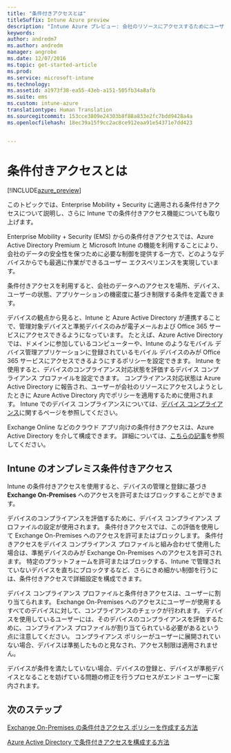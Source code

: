 ```yaml
---
title: "条件付きアクセスとは"
titleSuffix: Intune Azure preview
description: "Intune Azure プレビュー: 会社のリソースにアクセスするためにユーザーおよびデバイスで満たす必要のある条件を Microsoft Intune Azure プレビューで定義する方法について説明します。"
keywords: 
author: andredm7
ms.author: andredm
manager: angrobe
ms.date: 12/07/2016
ms.topic: get-started-article
ms.prod: 
ms.service: microsoft-intune
ms.technology: 
ms.assetid: a1973f38-ea55-43eb-a151-505fb34a8afb
ms.suite: ems
ms.custom: intune-azure
translationtype: Human Translation
ms.sourcegitcommit: 153cce3809e24303b8f88a833e2fc7bdd9428a4a
ms.openlocfilehash: 18ec39a15f9cc2ac8ce912eaa91e54371e7dd423


---
```


# <a name="what-is-conditional-access"></a>条件付きアクセスとは


[!INCLUDE[azure_preview](../includes/azure_preview.md)]


このトピックでは、Enterprise Mobility + Security に適用される条件付きアクセスについて説明し、さらに Intune での条件付きアクセス機能についても取り上げます。

Enterprise Mobility + Security (EMS) からの条件付きアクセスでは、Azure Active Directory Premium と Microsoft Intune の機能を利用することにより、会社のデータの安全性を保つために必要な制御を提供する一方で、どのようなデバイスからでも最適に作業ができるユーザー エクスペリエンスを実現しています。

条件付きアクセスを利用すると、会社のデータへのアクセスを場所、デバイス、ユーザーの状態、アプリケーションの機密度に基づき制限する条件を定義できます。

デバイスの観点から見ると、Intune と Azure Active Directory が連携することで、管理対象デバイスと準拠デバイスのみが電子メールおよび Office 365 サービスにアクセスできるようになっています。 たとえば、Azure Active Directory では、ドメインに参加しているコンピューターや、Intune のようなモバイル デバイス管理アプリケーションに登録されているモバイル デバイスのみが Office 365 サービスにアクセスできるようにするポリシーを設定できます。 Intune を使用すると、デバイスのコンプライアンス対応状態を評価するデバイス コンプライアンス プロファイルを設定できます。 コンプライアンス対応状態は Azure Active Directory に報告され、ユーザーが会社のリソースにアクセスしようとしたときに Azure Active Directory 内でポリシーを適用するために使用されます。 Intune でのデバイス コンプライアンスについては、[デバイス コンプライアンス](/intune-azure/set-device-compliance/what-is-device-compliance)に関するページを参照してください。

Exchange Online などのクラウド アプリ向けの条件付きアクセスは、Azure Active Directory を介して構成できます。 詳細については、[こちらの記事](https://docs.microsoft.com/en-us/azure/active-directory/active-directory-conditional-access-azure-portal)を参照してください。

## <a name="on-premises-conditional-access-in-intune"></a>Intune のオンプレミス条件付きアクセス

Intune の条件付きアクセスを使用すると、デバイスの管理と登録に基づき **Exchange On-Premises** へのアクセスを許可またはブロックすることができます。

デバイスのコンプライアンスを評価するために、デバイス コンプライアンス プロファイルの設定が使用されます。 条件付きアクセスでは、この評価を使用して Exchange On-Premises へのアクセスを許可またはブロックします。 条件付きアクセスをデバイス コンプライアンス プロファイルと組み合わせて使用した場合は、準拠デバイスのみが Exchange On-Premises へのアクセスを許可されます。 特定のプラットフォームを許可またはブロックする、Intune で管理されていないデバイスを直ちにブロックするなど、さらにきめ細かい制御を行うには、条件付きアクセスで詳細設定を構成できます。

デバイス コンプライアンス プロファイルと条件付きアクセスは、ユーザーに割り当てられます。 Exchange On-Premises へのアクセスにユーザーが使用するすべてのデバイスに対して、コンプライアンスのチェックが行われます。 デバイスを使用しているユーザーには、そのデバイスのコンプライアンスを評価するために、コンプライアンス プロファイルが割り当てられている必要があるという点に注意してください。 コンプライアンス ポリシーがユーザーに展開されていない場合、デバイスは準拠したものと見なされ、アクセス制限は適用されません。

デバイスが条件を満たしていない場合、デバイスの登録と、デバイスが準拠デバイスとなることを妨げている問題の修正を行うプロセスがエンド ユーザーに案内されます。

## <a name="next-steps"></a>次のステップ

[Exchange On-Premises の条件付きアクセス ポリシーを作成する方法](create-conditional-access-policy-for-exchange-on-premises.md)

[Azure Active Directory で条件付きアクセスを構成する方法](https://docs.microsoft.com/en-us/azure/active-directory/active-directory-conditional-access-azure-portal)



<!--HONumber=Feb17_HO3-->


